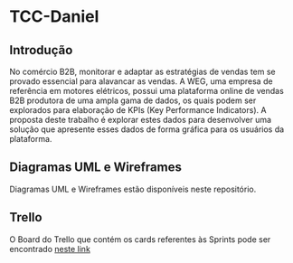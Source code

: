 # TCC-Daniel

## Introdução
No comércio B2B, monitorar e adaptar as estratégias de vendas tem se provado essencial para alavancar as vendas. A WEG, uma empresa de referência em motores elétricos, possui uma plataforma online de vendas B2B produtora de uma ampla gama de dados, os quais podem ser explorados para elaboração de KPIs (Key Performance Indicators). A proposta deste trabalho é explorar estes dados para desenvolver uma solução que apresente esses dados de forma gráfica para os usuários da plataforma.

## Diagramas UML e Wireframes
Diagramas UML e Wireframes estão disponíveis neste repositório.

## Trello
O Board do Trello que contém os cards referentes às Sprints pode ser encontrado [neste link](https://trello.com/b/SYFrJW8O/tcc-daniel)
